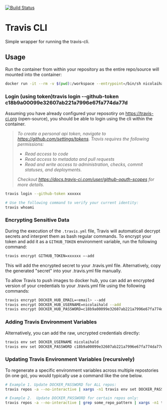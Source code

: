 [![Build Status](https://travis-ci.org/nicolaihald/travis-cli.svg?branch=master)](https://travis-ci.org/nicolaihald/travis-cli)
# Travis CLI 
Simple wrapper for running the travis-cli.

## Usage
Run the container from within your repository as the entire repo/source will mounted into the container:
```bash
docker run -it --rm -v $(pwd):/workspace --entrypoint=/bin/sh nicolaihald/travis-cli
```


### Login (using token)travis login --github-token c18b9a00099e32607ab221a7996e67fa774da77d
Assuming you have already configured your reposotiry on https://travis-ci.org (open-source), you should be able to login using the cli within the container. 

> *To create a personal api token, navigate to https://github.com/settings/tokens.*
> _Travis requires the following permissions:_
> - *Read access to code*
> - *Read access to metadata and pull requests*
> - *Read and write access to administration, checks, commit statuses, and deployments.*
> 
> *Checkout https://docs.travis-ci.com/user/github-oauth-scopes for more details.*


```bash
travis login --github-token xxxxxx 

# Use the following command to verify your current identity:
travis whoami
```
  


### Encrypting Sensitive Data
During the execution of the `.travis.yml` file, Travis will automaticall decrypt secrets and interpret them as bash regular commands. To encrypt your token and add it as a `GITHUB_TOKEN` environment variable, run the following command: 

```bash
travis encrypt GITHUB_TOKEN=xxxxxx —-add
```
This will add the encrypted secret to your .travis.yml file. Alternatively, copy the generated "secret" into your .travis.yml file manually. 

To allow Travis to push images to docker hub, you can add an encrypted version of your credentials to your .travis.yml file using the following commands:

```bash
travis encrypt DOCKER_HUB_EMAIL=<email> --add
travis encrypt DOCKER_HUB_USERNAME=nicolaihald --add
travis encrypt DOCKER_HUB_PASSWORD=c18b9a00099e32607ab221a7996e67fa774da77d --add
```

### Adding Travis Environment Variables
Alternatively, you can add the raw, uncrypted credentials directly: 
```bash
travis env set DOCKER_USERNAME nicolaihald
travis env set DOCKER_PASSWORD c18b9a00099e32607ab221a7996e67fa774da77d
```

### Updating Travis Environment Variables (recursively)
To regenerate a specific environment variables across multiple repostories (in one go), you would typically use a command like the one below. 
```bash
# Example 1. Update DOCKER_PASSWORD for ALL repos:
travis repos -a --no-interactive | xargs -n1 travis env set DOCKER_PASSWORD xxxxxxxxx --private --repo

# Example 2.  Update DOCKER_PASSWORD for certain repos only: 
travis repos -a --no-interactive | grep some_repo_pattern | xargs -n1 travis env set DOCKER_PASSWORD xxxxxxxxx --private --repo
```
